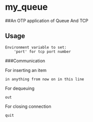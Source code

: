 my_queue
=====

##An OTP application of Queue And TCP

Usage
-----

    Environment variable to set:
        'port' for tcp port number

###Communication

For inserting an item
```
in anything from now on in this line
```

For dequeuing
```
out
```

For closing connection
```
quit
```